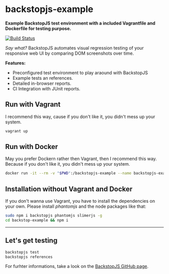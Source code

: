 # backstopjs-example
**Example BackstopJS test environment with a included Vagrantfile and Dockerfile for testing purpose.**

[![Build Status](https://travis-ci.org/vergissberlin/backstopjs-example.svg?branch=master)](https://travis-ci.org/vergissberlin/backstopjs-example)

_Say what?_ BackstopJS automates visual regression testing of your responsive web UI by comparing DOM screenshots over time.

**Features:**

- Preconfigured test environment to play araound with BackstopJS
- Example tests an references.
- Detailed in-browser reports.
- CI Integration with JUnit reports.

## Run with Vagrant
I recommend this way, cause if you don't like it, you didn't mess up your system.

```sh
vagrant up
```

## Run with Docker
May you prefer Dockern rather then Vagrant, then I recommend this way. Because if you don't like it, you didn't mess up your system.

```sh
docker run -it --rm -v "$PWD":/backstopjs-example --name backstopjs-example-container vergissberlin/backstopjs-example bash
```


## Installation without Vagrant and Docker
If you don't wanna use Vagrant, you have to install the dependencies on your own. Please install _phantomjs_ and the node packages like that:

```sh
sudo npm i backstopjs phantomjs slimerjs -g
cd backstop-example && npm i
```


----


## Let's get testing
```sh
backstopjs test
backstopjs references
```
 For furhter informations, take a look on the [BackstopJS GitHub page](https://github.com/garris/BackstopJS).
